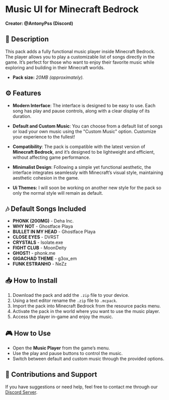 # Music UI for Minecraft Bedrock
**Creator: @AntonyPss (Discord)**

## 📝 Description
This pack adds a fully functional music player inside Minecraft Bedrock. The player allows you to play a customizable list of songs directly in the game. It’s perfect for those who want to enjoy their favorite music while exploring and building in their Minecraft worlds.

- **Pack size:** *20MB (approximately).*

## ⚙️ Features
- **Modern Interface**: The interface is designed to be easy to use. Each song has play and pause controls, along with a clear display of its duration.
  
- **Default and Custom Music**: You can choose from a default list of songs or load your own music using the "Custom Music" option. Customize your experience to the fullest!

- **Compatibility**: The pack is compatible with the latest version of **Minecraft Bedrock**, and it’s designed to be lightweight and efficient, without affecting game performance.

- **Minimalist Design**: Following a simple yet functional aesthetic, the interface integrates seamlessly with Minecraft’s visual style, maintaining aesthetic cohesion in the game.

- **Ui Themes:** I will soon be working on another new style for the pack so only the normal style will remain as default.

## 🎶 Default Songs Included
- **PHONK (200MG)** - Deha Inc.
- **WHY NOT** - Ghostface Playa
- **BULLET IN MY HEAD** - Ghostface Playa
- **CLOSE EYES** - DVRST
- **CRYSTALS** - Isolate.exe
- **FIGHT CLUB** - MoonDeity
- **GHOST!** - phonk.me
- **GIGACHAD THEME** - g3ox_em
- **FUNK ESTRANHO** - NeZz

## 📥 How to Install
1. Download the pack and add the `.zip` file to your device.
2. Using a text editor rename the `.zip` file to `.mcpack`.
3. Import the pack into Minecraft Bedrock from the resource packs menu.
4. Activate the pack in the world where you want to use the music player.
5. Access the player in-game and enjoy the music.

## 🎮 How to Use
- Open the **Music Player** from the game’s menu.
- Use the play and pause buttons to control the music.
- Switch between default and custom music through the provided options.

## 💬 Contributions and Support
If you have suggestions or need help, feel free to contact me through our [Discord Server](https://discord.gg/kYDf4gadKw).
